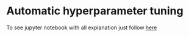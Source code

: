 # Automatic hyperparameter tuning

To see jupyter notebook with all explanation just follow [here](https://github.com/kajzer/hyperparameter_tuning/blob/master/auto_hyperparemeter_classifier.ipynb)